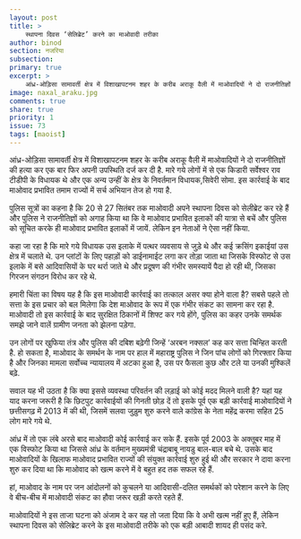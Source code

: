 ```yaml
---
layout: post
title: >
    स्थापना दिवस ‘सेलिब्रेट’ करने का माओवादी तरीका
author: binod
section: नजरिया
subsection:
primary: true
excerpt: >
    आंध्र-ओड़िसा सामावर्ती क्षेत्र में विशाखापटनम शहर के करीब अराकू वैली में माओवादियों ने दो राजनीतिज्ञों की हत्या कर एक बार फिर अपनी उपस्थिति दर्ज कर दी है. मारे गये लोगों में से एक किडारी सर्वेश्वर राव टीडीपी के विधायक थे और एक अन्य उन्हीं के क्षेत्र के निवर्तमान विधायक,सिवेरी सोमा.
image: naxal_araku.jpg
comments: true
share: true
priority: 1
issue: 73
tags: [maoist]
---
```


आंध्र-ओड़िसा सामावर्ती क्षेत्र में विशाखापटनम शहर के करीब अराकू वैली में माओवादियों ने दो राजनीतिज्ञों की हत्या कर एक बार फिर अपनी उपस्थिति दर्ज कर दी है. मारे गये लोगों में से एक किडारी सर्वेश्वर राव टीडीपी के विधायक थे और एक अन्य उन्हीं के क्षेत्र के निवर्तमान विधायक,सिवेरी सोमा. इस कार्रवाई के बाद माओवाद प्रभावित तमाम राज्यों में सर्च अभियान तेज हो गया है.

पुलिस सूत्रों का कहना है कि 20 से 27 सितंबर तक माओवादी अपने स्थापना दिवस को सेलीब्रेट कर रहे हैं और पुलिस ने राजनीतिज्ञों को अगाह किया था कि वे माओवाद प्रभावित इलाकों की यात्रा से बचें और पुलिस को सूचित करके ही माओवाद प्रभावित इलाकों में जायें. लेकिन इन नेताओं ने ऐसा नहीं किया.

कहा जा रहा है कि मारे गये विधायक उस इलाके में पत्थर व्यवसाय से जुड़े थे और कई क्रसिंग इकाईयां उस क्षेत्र में चलाते थे. उन प्लांटों के लिए पहाड़ों को डाईनामाईट लगा कर तोड़ा जाता था जिसके विस्फोट से उस इलाके में बसे आदिवासियों के घर थर्रा जाते थे और प्रदूषण की गंभीर समस्यायें पैदा हो रही थी, जिसका गिरजन संगठन विरोध कर रहे थे.

हमारी चिंता का विषय यह है कि इस माओवादी कार्रवाई का तत्काल असर क्या होने वाला है? सबसे पहले तो सत्ता के इस प्रचार को बल मिलेगा कि देश माओवाद के रूप में एक गंभीर संकट का सामना कर रहा है. माओवादी तो इस कार्रवाई के बाद सुरक्षित ठिकानों में शिफ्ट कर गये होंगे, पुलिस का कहर उनके समर्थक समझे जाने वालें ग्रामीण जनता को झेलना पड़ेगा.

उन लोगों पर खुफिया तंत्र और पुलिस की दबिश बढ़ेगी जिन्हें ‘अरबन नक्सल’ कह कर सत्ता चिन्हित करती है. हो सकता है, माओवाद के समर्थन के नाम पर हाल में महाराष्ट्र पुलिस ने जिन पांच लोगों को गिरफ्तार किया है और जिनका मामला सर्वोच्च न्यायालय में अटका हुआ है, उस पर फैसला कुछ और टले या उनकी मुश्किलें बढ़े.

सवाल यह भी उठता है कि क्या इससे व्यवस्था परिवर्तन की लड़ाई को कोई मदद मिलने वाली है? यहां यह याद करना जरूरी है कि छिटपुट कार्रवाईयों की गिनती छोड़ दें तो इसके पूर्व एक बड़ी कार्रवाई माओवादियों ने छत्तीसगढ़ में 2013 में की थी, जिसमें सलवा जुड़ुम शुरु करने वाले कांग्रेस के नेता महेंद्र करमा सहित 25 लोग मारे गये थे.

आंध्र में तो एक लंबे अरसे बाद माओवादी कोई कार्रवाई कर सके हैं. इसके पूर्व 2003 के अक्तूबर माह में एक विस्फोट किया था जिससे आंध्र के वर्तमान मुख्यमंत्री चंद्राबाबू नायडु बाल-बाल बचे थे. उसके बाद माओवादियों के खिलाफ माओवाद प्रभावित राज्यों की संयुक्त कार्रवाई शुरु हुई थी और सरकार ने दावा करना शुरु कर दिया था कि माओवाद को खत्म करने में वे बहुत हद तक सफल रहे हैं.

हां, माओवाद के नाम पर जन आंदोलनों को कुचलने या आदिवासी-दलित समर्थकों को परेशान करने के लिए वे बीच-बीच में माओवादी संकट का हौवा जरूर खड़ी करते रहते हैं.

माओवादियों ने इस ताजा घटना को अंजाम दे कर यह तो जता दिया कि वे अभी खत्म नहीं हुए हैं, लेकिन स्थापना दिवस को सेलिब्रेट करने के इस माओवादी तरीके को एक बड़ी आबादी शायद ही पसंद करे.